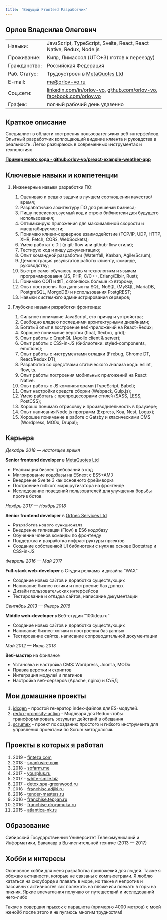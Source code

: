 ```yaml
---
title: 'Ведущий Frontend Разработчик'
---
```


## Орлов Владсилав Олегович

|              |                                                                                        |
| ------------ | -------------------------------------------------------------------------------------- |
| Навыки:      | JavaScript, TypeScript, Svelte, React, React Native, Redux, Node.js                    |
| Проживание:  | Кипр, Лимассол (UTC+3) (готов к переезду)                                              |
| Гражданство: | Российская Федерация                                                                   |
| Раб. Статус: | Трудоустроен в [MetaQuotes Ltd](https://www.metaquotes.net/ru)                         |
| E-mail:      | [me@orlov-vo.ru](mailto:me@orlov-vo.ru)                                                |
| Соц.сети:    | [linkedin.com/in/orlov-vo][li], [github.com/orlov-vo][gh], [facebook.com/orlov.vo][fb] |
| График:      | полный рабочий день удаленно                                                           |

## Краткое описание

Специалист в области построения пользовательских веб-интерфейсов. Опытный разработчик воплощающий
видение клиента и руковдства в реальность. Легко разбираюсь в современных инструментах и технологиях

[**Пример моего кода - github:orlov-vo/preact-example-weather-app**](https://github.com/orlov-vo/preact-example-weather-app)

## Ключевые навыки и компетенции

1. Инженерные навыки разработки ПО:

    1. Оцениваю и решаю задачи в лучшем соотношении качество/время;
    1. Разрабатываю архитектуру ПО для решений бизнеса;
    1. Пишу переиспользуемый код и строю библиотеки для будущего использования;
    1. Оптимизирую приложения для максимальной скорости и масштабируемости;
    1. Понимаю клиент-серверное взаимодействие (TCP/IP, UDP, HTTP, XHR, Fetch, CORS, WebSockets);
    1. Умею работат с Git (в git-flow или github-flow стили);
    1. Тестирую код и пишу документацию;
    1. Опыт командной разработки (Waterfall, Kanban, Agile/Scrum);
    1. Демонстрация результатов работы клиенту, команде, руководству;
    1. Быстро само-обучаюсь новым технологиям и языкам программирования (JS, PHP, C/C++,
       Erlang/Elixir, Rust);
    1. Понимаю ООП и ФП, склоняюсь больше ко второму;
    1. Опыт построения баз данных на SQL, NoSQL (MySQL, MariaDB, PostgreSQL, MongoDB) и
       использования PostgREST;
    1. Навыки системного администрирования серверов;

1. Глубокие навыки разработки фронтенда:
    1. Сильное понимание JavaScript, его причуд и устройства;
    1. Свободно владею последними архитектурными дизайнами;
    1. Богатый опыт в построение веб-приложений на React+Redux;
    1. Хорошее понимание верстки (float, flexbox, grid);
    1. Опыт работы с GraphQL (Apollo client & server);
    1. Опыт работы с CSS-in-JS (библиотеки: styled-components, emotions);
    1. Опыт работы с инструментами отладки (Firebug, Chrome DT, React/Redux DT);
    1. Разработка со средствами статического анализа кода: eslint, flow, ts.
    1. Опыт работы построения мобильных приложений на React Native.
    1. Опыт работы с JS компиляторами (TypeScript, Babel);
    1. Опыт настройки средств сборки (Webpack, Gulp.js);
    1. Умею работать с препроцессорами стилей (SASS, LESS, PostCSS);
    1. Хорошо понимаю отрисовку и производительность в браузере;
    1. Опыт написания Node.js программ (Express, Koa, Nest, Logux);
    1. Хорошее понимание в работе с Gatsby и класическими CMS (Wordpress, MODx, Drupal);

## Карьера

_Декабрь 2018 — настоящее время_

**Senior frontend developer** в [MetaQuotes Ltd](https://www.metaquotes.net/ru)

-   Реализация бизнес требований в код
-   Мигрирование кодобазы на ESnext с ES5+AMD
-   Внедрение Svelte 3 как основного фреймворка
-   Построение гибкого маршрутизатора на фронтенде
-   Исследование поведений пользователей для улучшения борьбы против ботов

_Ноябрь 2017 — Ноябрь 2018_

**Senior frontend developer** в [Ortnec Services Ltd](https://ortnec.com/)

-   Разработка нового функционала
-   Внедрение типизации (Flow) в ES6 кодобазу
-   Обучение членов команды по фронтенду
-   Поддержка и разработка инфраструктуры проектов
-   Создание собственной UI библиотеки с нуля на основе Bootstrap и CSS-in-JS

_Февраль 2016 — Май 2017_

**Full-stack web-developer** в Студия релкамы и дизайна “WAX”

-   Создание новых сайтов и доработка существующих
-   Написание бизнес логики и построение баз данных
-   Дизайн пользовательских интерфейсов
-   Тестирование и отладка сайтов, написание документации

_Сентябрь 2013 — Январь 2016_

**Middle web-developer** в Веб-студии “100idea.ru”

-   Создание новых сайтов и доработка существующих
-   Написание бизнес-логики и построения баз данных
-   Тестирование сайтов, написание сопроводительной документации

_Май 2012 — Июль 2013_

**Веб-мастер** на фрилансе

-   Установка и настройка CMS: Wordpress, Joomla, MODx
-   Правка верстки и скриптов
-   Интеграция модулей и плагинов
-   Настройка веб-серверов (Apache, nginx) и СУБД

## Мои домашние проекты

1. [idxgen](https://github.com/orlov-vo/idxgen) - простой генератор index-файлов для ES-модулей.
2. [redux-promisify-action](https://github.com/orlov-vo/redux-promisify-action) - Мидлваря для Redux
   чтобы трансформировать результат действий в обещания
3. [scrumex](https://github.com/orlov-vo/scrumex/tree/develop) - проект по созданию простого и
   гибкого инструмента для управления проектами по Scrum методологии.

## Проекты в которых я работал

1. 2019 - [finteza.com](https://finteza.com/)
1. 2018 - [spankwire.com](https://spankwire.com/)
1. 2018 - [sofarm.me](https://sofarm.me/)
1. 2017 - [yourplus.ru](http://yourplus.ru/)
1. 2017 - [white-smile.biz](https://white-smile.biz/)
1. 2017 - [detox.spa-greenwood.ru](http://detox.spa-greenwood.ru/)
1. 2016 - [franchise.adjiki.ru](http://franchise.adjiki.ru/)
1. 2016 - [tender-masters.ru](http://tender-masters.ru/)
1. 2016 - [franchise.teppan.ru](http://franchise.teppan.ru/)
1. 2016 - [franchise.drovamuka.ru](http://franchise.drovamuka.ru/)
1. 2015 - [atlantica-nk.ru](http://atlantica-nk.ru/)

## Образование

Сибирский Государственный Университет Телекомуникаций и Информатики, Бакалавр в Вычислительной
технике (2013 — 2017)

## Хобби и интересы

Осоновное хобби для меня разработка приложений для людей. Также я обожаю активности, которые не
связаны с компьюетрами. Я люблю кататься на сноуборде и плавать в море, но также я непротив и
пассивных активностей как полежать на пляже или поехать в горы на пикник. Яркие впечатления получаю
от путешествий и исследований чего-либо

Также я совершил прыжок с парашюта (примерно 4000 метров) с моей женойб после этого я не пугаюсь
многим трудностям!

[li]: https://linkedin.com/in/orlov-vo/
[gh]: https://github.com/orlov-vo
[fb]: https://facebook.com/orlov.vo

